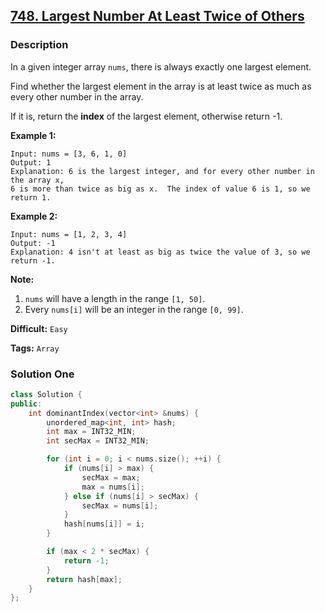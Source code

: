 ## [748. Largest Number At Least Twice of Others](https://leetcode.com/problems/largest-number-at-least-twice-of-others/)

### Description

In a given integer array `nums`, there is always exactly one largest element.

Find whether the largest element in the array is at least twice as much as every other number in the array.

If it is, return the **index** of the largest element, otherwise return -1.

**Example 1:**

```
Input: nums = [3, 6, 1, 0]
Output: 1
Explanation: 6 is the largest integer, and for every other number in the array x,
6 is more than twice as big as x.  The index of value 6 is 1, so we return 1.
```

**Example 2:**

```
Input: nums = [1, 2, 3, 4]
Output: -1
Explanation: 4 isn't at least as big as twice the value of 3, so we return -1.
```

**Note:**

1. `nums` will have a length in the range `[1, 50]`.
2. Every `nums[i]` will be an integer in the range `[0, 99]`.

**Difficult:** `Easy`

**Tags:** `Array`

### Solution One

```c++
class Solution {
public:
    int dominantIndex(vector<int> &nums) {
        unordered_map<int, int> hash;
        int max = INT32_MIN;
        int secMax = INT32_MIN;

        for (int i = 0; i < nums.size(); ++i) {
            if (nums[i] > max) {
                secMax = max;
                max = nums[i];
            } else if (nums[i] > secMax) {
                secMax = nums[i];
            }
            hash[nums[i]] = i;
        }

        if (max < 2 * secMax) {
            return -1;
        }
        return hash[max];
    }
};
```
